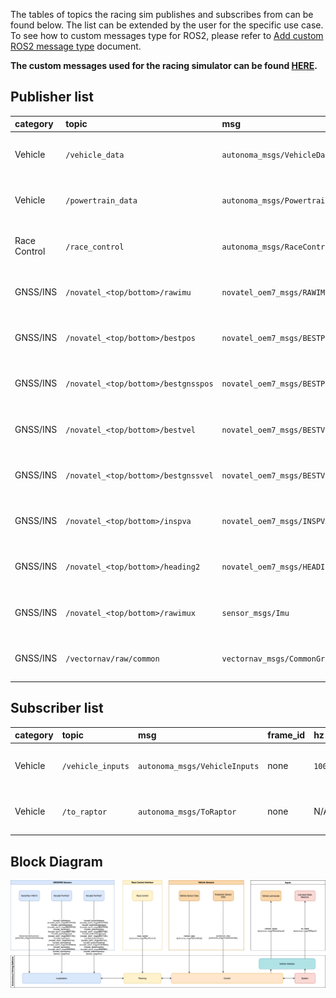 The tables of topics the racing sim publishes and subscribes from can be found below.
The list can be extended by the user for the specific use case.
To see how to custom messages type for ROS2, please refer to [Add custom ROS2 message type](../../Components/ROS2/AddCustomROS2MessageType/index.md) document.

**The custom messages used for the racing simulator can be found [HERE](https://github.com/autonomalabs/sim-msgs).**

## Publisher list

|category|topic|msg|frame_id|hz|QoS|
|:--|:--|:--|:--|:--|:--|
|Vehicle|`/vehicle_data`|`autonoma_msgs/VehicleData`|none|`100`|`Reliable`, `Volatile`, `Keep last/10`|
|Vehicle|`/powertrain_data`|`autonoma_msgs/PowertrainData`|none|`100`|`Reliable`, `Volatile`, `Keep last/10`|
|Race Control|`/race_control`|`autonoma_msgs/RaceControl`|none|`10`|`Reliable`, `Volatile`, `Keep last/10`|
|GNSS/INS|`/novatel_<top/bottom>/rawimu`|`novatel_oem7_msgs/RAWIMU`|none|`125`|`Reliable`, `Volatile`, `Keep last/10`|
|GNSS/INS|`/novatel_<top/bottom>/bestpos`|`novatel_oem7_msgs/BESTPOS`|none|`20`|`Reliable`, `Volatile`, `Keep last/10`|
|GNSS/INS|`/novatel_<top/bottom>/bestgnsspos`|`novatel_oem7_msgs/BESTPOS`|none|`20`|`Reliable`, `Volatile`, `Keep last/10`|
|GNSS/INS|`/novatel_<top/bottom>/bestvel`|`novatel_oem7_msgs/BESTVEL`|none|`20`|`Reliable`, `Volatile`, `Keep last/10`|
|GNSS/INS|`/novatel_<top/bottom>/bestgnssvel`|`novatel_oem7_msgs/BESTVEL`|none|`20`|`Reliable`, `Volatile`, `Keep last/10`|
|GNSS/INS|`/novatel_<top/bottom>/inspva`|`novatel_oem7_msgs/INSPVA`|none|`20`|`Reliable`, `Volatile`, `Keep last/10`|
|GNSS/INS|`/novatel_<top/bottom>/heading2`|`novatel_oem7_msgs/HEADING2`|none|`20`|`Reliable`, `Volatile`, `Keep last/10`|
|GNSS/INS|`/novatel_<top/bottom>/rawimux`|`sensor_msgs/Imu`|none|`125`|`Reliable`, `Volatile`, `Keep last/10`|
|GNSS/INS|`/vectornav/raw/common`|`vectornav_msgs/CommonGroup`|none|`100`|`Reliable`, `Volatile`, `Keep last/10`|


## Subscriber list

|category|topic|msg|frame_id|hz|QoS|
|:--|:--|:--|:--|:--|:--|
|Vehicle|`/vehicle_inputs`|`autonoma_msgs/VehicleInputs`|none|`100`|`Reliable`, `Volatile`, `Keep last/10`|
|Vehicle|`/to_raptor`|`autonoma_msgs/ToRaptor`|none|N/A|`Reliable`, `Volatile`, `Keep last/10`|


## Block Diagram
![](AV21R_sensors.png)
